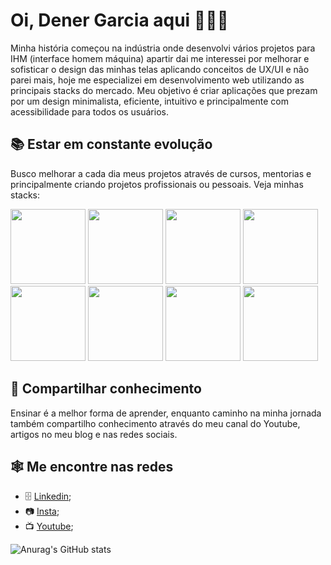 # Oi, Dener Garcia aqui 🧑🏻‍💻 
  Minha história começou na indústria onde desenvolvi vários projetos para IHM (interface homem máquina) apartir dai me interessei por melhorar e sofisticar o design das minhas telas aplicando conceitos de UX/UI e não parei mais, hoje me especializei em desenvolvimento web utilizando as principais stacks do mercado.
  Meu objetivo é criar aplicações que prezam por um design minimalista, eficiente, intuitivo e principalmente com acessibilidade para todos os usuários.
  
## 📚 Estar em constante evolução 
 Busco melhorar a cada dia meus projetos através de cursos, mentorias e principalmente criando projetos profissionais ou pessoais.
Veja minhas stacks:

<div>
  <img src="https://cdn.jsdelivr.net/gh/devicons/devicon/icons/html5/html5-original.svg" width="120px" />
  <img src="https://cdn.jsdelivr.net/gh/devicons/devicon/icons/css3/css3-original.svg" width="120px"/>
  <img src="https://cdn.jsdelivr.net/gh/devicons/devicon/icons/sass/sass-original.svg" width="120px"/>
  <img src="https://cdn.jsdelivr.net/gh/devicons/devicon/icons/javascript/javascript-original.svg" width="120px"/>
  <img src="https://cdn.jsdelivr.net/gh/devicons/devicon/icons/nodejs/nodejs-original.svg" width="120px"/>  
  <img src="https://cdn.jsdelivr.net/gh/devicons/devicon/icons/react/react-original.svg" width="120px"/>
  <img src="https://cdn.jsdelivr.net/gh/devicons/devicon/icons/figma/figma-original.svg" width="120px"/>
  <img src="https://cdn.jsdelivr.net/gh/devicons/devicon/icons/linux/linux-original.svg" width="120px"/>        
</div>
 
## 🫴 Compartilhar conhecimento
  Ensinar é a melhor forma de aprender, enquanto caminho na minha jornada também compartilho conhecimento através do meu canal do Youtube, artigos no meu blog e nas redes sociais.
## 🕸️ Me encontre nas redes
   * 🗄️ [Linkedin](https://www.linkedin.com/in/denergarcia/);
   * 📷 [Insta](https://www.instagram.com/dener.criarbr/);
   * 📺 [Youtube](https://www.youtube.com/channel/UCTt8-o-ya6n25WtuYTj0hBw);

![Anurag's GitHub stats](https://github-readme-stats.vercel.app/api?username=dener-garcia&show_icons=true&theme=transparent)
